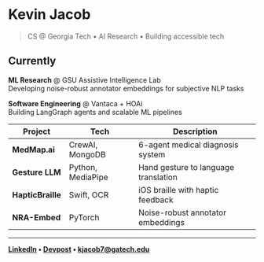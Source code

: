 # Kevin Jacob

> CS @ Georgia Tech • AI Research • Building accessible tech

## Currently

**ML Research** @ GSU Assistive Intelligence Lab  
Developing noise-robust annotator embeddings for subjective NLP tasks

**Software Engineering** @ Vantaca + HOAi  
Building LangGraph agents and scalable ML pipelines

| Project | Tech | Description |
|---------|------|-------------|
| **MedMap.ai** | CrewAI, MongoDB | 6-agent medical diagnosis system |
| **Gesture LLM** | Python, MediaPipe | Hand gesture to language translation |
| **HapticBraille** | Swift, OCR | iOS braille with haptic feedback |
| **NRA-Embed** | PyTorch | Noise-robust annotator embeddings |

---

**[LinkedIn](https://linkedin.com/in/kevin-jacob1) • [Devpost](http://devpost.com/kevinmatjacob) • kjacob7@gatech.edu**
